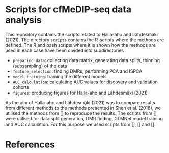 # Scripts for cfMeDIP-seq data analysis
This repository contains the scripts related to Halla-aho and Lähdesmäki (2021). The directory `scripts` contains the R-scripts where the methods are defined. The R and bash scripts where it is shown how the methods are used in each case have been divided into subdirectories

- `preparing_data`: collecting data matrix, generating data splits, thinning (subsampling) of the data
- `feature_selection`: finding DMRs, performing PCA and ISPCA
- `model_training`: training the different models
- `AUC_calculation`: calculating AUC values for discovery and validation cohorts
- `figures`: producing figures for Halla-aho and Lähdesmäki (2021)

As the aim of Halla-aho and Lähdesmäki (2021) was to compare results from different methods to the methods presented in Shen et al. (2018), we utilised the methods from [] to reproduce the results. The scripts from [] were utilised for data split generation, DMR finding, GLMNet model training and AUC calculation. For this purpose we used scripts from [], [] and []. 

# References



